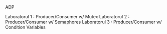 ADP

Laboratorul 1 : Producer/Consumer w/ Mutex 
Laboratorul 2 : Producer/Consumer w/ Semaphores
Laboratorul 3 : Producer/Consumer w/ Condition Variables